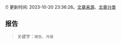 :alarm_clock: 更新时间: 2023-10-20 23:36:28。[文章来源](/README.md)、[文章分类](/TAGS.md)

## 报告


> 关键字：`报告`、`月报`



